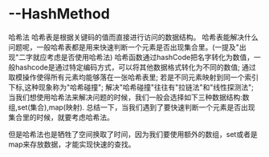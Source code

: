 # --HashMethod
哈希法
哈希表是根据关键码的值而直接进行访问的数据结构。
哈希表能解决什么问题呢，一般哈希表都是用来快速判断一个元素是否出现集合里。(一提及"出现"二字就应考虑是否使用哈希法)
哈希函数通过hashCode把名字转化为数值，一般hashcode是通过特定编码方式，可以将其他数据格式转化为不同的数值;
通过取模操作使得所有元素均能够落在一张哈希表里;
若是不同元素映射到同一个索引下标,这种现象称为"哈希碰撞";
解决"哈希碰撞"往往有"拉链法"和"线性探测法";
当我们想使用哈希法来解决问题的时候，我们一般会选择如下三种数据结构:数组,set(集合),map(映射).
总结一下，当我们遇到了要快速判断一个元素是否出现集合里的时候，就要考虑哈希法。

但是哈希法也是牺牲了空间换取了时间，因为我们要使用额外的数组，set或者是map来存放数据，才能实现快速的查找。
